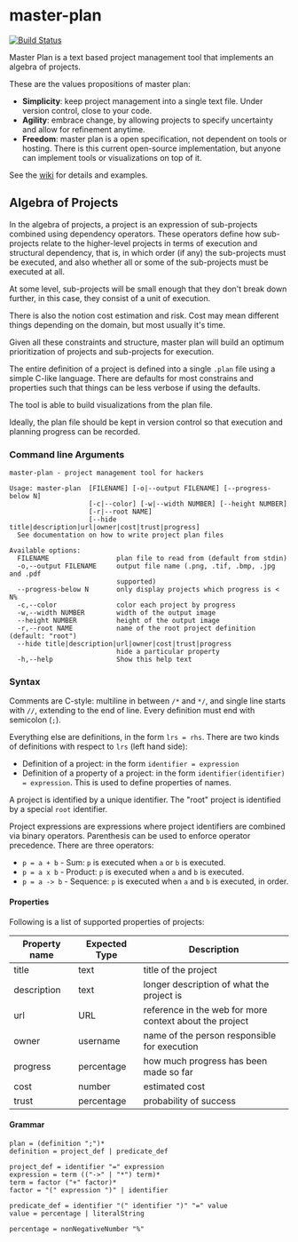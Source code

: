 # master-plan

[![Build Status](https://travis-ci.org/rodrigosetti/master-plan.svg?branch=master)](https://travis-ci.org/rodrigosetti/master-plan)

Master Plan is a text based project management tool that implements an
algebra of projects.

These are the values propositions of master plan:

 * **Simplicity**: keep project management into a single text file. Under version control,
   close to your code.
 * **Agility**: embrace change, by allowing projects to specify uncertainty and allow
   for refinement anytime.
 * **Freedom**: master plan is a open specification, not dependent on tools or hosting.
   There is this current open-source implementation, but anyone can implement
   tools or visualizations on top of it.
   
See the [wiki](https://github.com/rodrigosetti/master-plan/wiki) for details and examples.

## Algebra of Projects

In the algebra of projects, a project is an expression of sub-projects
combined using dependency operators. These operators define how sub-projects
relate to the higher-level projects in terms of execution and structural
dependency, that is, in which order (if any) the sub-projects must be executed,
and also whether all or some of the sub-projects must be executed at all.

At some level, sub-projects will be small enough that they don't break down
further, in this case, they consist of a unit of execution.

There is also the notion cost estimation and risk. Cost may mean different
things depending on the domain, but most usually it's time.

Given all these constraints and structure, master plan will build an optimum
prioritization of projects and sub-projects for execution.

The entire definition of a project is defined into a single `.plan` file
using a simple C-like language. There are defaults for most constrains and properties
such that things can be less verbose if using the defaults.

The tool is able to build visualizations from the plan file.

Ideally, the plan file should be kept in version control so that execution and
planning progress can be recorded.

### Command line Arguments

```
master-plan - project management tool for hackers

Usage: master-plan  [FILENAME] [-o|--output FILENAME] [--progress-below N]
                    [-c|--color] [-w|--width NUMBER] [--height NUMBER]
                    [-r|--root NAME]
                    [--hide title|description|url|owner|cost|trust|progress]
  See documentation on how to write project plan files

Available options:
  FILENAME                 plan file to read from (default from stdin)
  -o,--output FILENAME     output file name (.png, .tif, .bmp, .jpg and .pdf
                           supported)
  --progress-below N       only display projects which progress is < N%
  -c,--color               color each project by progress
  -w,--width NUMBER        width of the output image
  --height NUMBER          height of the output image
  -r,--root NAME           name of the root project definition (default: "root")
  --hide title|description|url|owner|cost|trust|progress
                           hide a particular property
  -h,--help                Show this help text
```

### Syntax

Comments are C-style: multiline in between `/*` and `*/`, and single line starts
with `//`, extending to the end of line. Every definition must end with semicolon (`;`).

Everything else are definitions, in the form `lrs = rhs`.
There are two kinds of definitions with respect to `lrs` (left hand side):

 * Definition of a project: in the form `identifier = expression`
 * Definition of a property of a project: in the form `identifier(identifier) = expression`.
   This is used to define properties of names.

A project is identified by a unique identifier. The "root" project is identified
by a special `root` identifier.

Project expressions are expressions where project identifiers are combined via
binary operators. Parenthesis can be used to enforce operator precedence. There
are three operators:

 * `p = a + b` - Sum: `p` is executed when `a` or `b` is executed.
 * `p = a x b` - Product: `p` is executed when `a` and `b` is executed.
 * `p = a -> b` - Sequence: `p` is executed when `a` and `b` is executed, in order.

#### Properties

Following is a list of supported properties of projects:

| Property name | Expected Type | Description |
|---------------|---------------|-------------|
| title         | text          | title of the project |
| description   | text          | longer description of what the project is |
| url           | URL           | reference in the web for more context about the project |
| owner         | username      | name of the person responsible for execution |
| progress      | percentage    | how much progress has been made so far |
| cost          | number        | estimated cost |
| trust         | percentage    | probability of success |

#### Grammar

```
plan = (definition ";")*
definition = project_def | predicate_def

project_def = identifier "=" expression
expression = term (("->" | "*") term)*
term = factor ("+" factor)*
factor = "(" expression ")" | identifier

predicate_def = identifier "(" identifier ")" "=" value
value = percentage | literalString

percentage = nonNegativeNumber "%"
```
